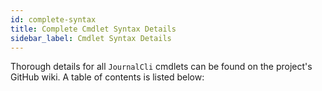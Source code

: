 ```yaml
---
id: complete-syntax
title: Complete Cmdlet Syntax Details
sidebar_label: Cmdlet Syntax Details
---
```


Thorough details for all `JournalCli` cmdlets can be found on the project's GitHub wiki. A table of contents is listed below: